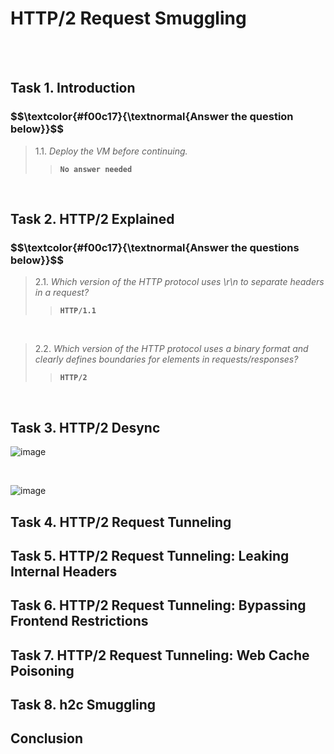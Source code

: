 <h1>HTTP/2 Request Smuggling</h1>

<br>

<br>

<h2>Task 1. Introduction</h2>

<h3 align="left"> $$\textcolor{#f00c17}{\textnormal{Answer the question below}}$$ </h3>

> 1.1. <em>Deploy the VM before continuing.</em><br><a id='1.1'></a>
>> <strong><code>No answer needed</code></strong><br>
<p><br></p>

<h2>Task 2. HTTP/2 Explained</h2>

<h3 align="left"> $$\textcolor{#f00c17}{\textnormal{Answer the questions below}}$$ </h3>

> 2.1. <em>Which version of the HTTP protocol uses \r\n to separate headers in a request?</em><br><a id='2.1'></a>
>> <strong><code>HTTP/1.1</code></strong><br>
<p><br></p>

> 2.2. <em>Which version of the HTTP protocol uses a binary format and clearly defines boundaries for elements in requests/responses?</em><br><a id='2.2'></a>
>> <strong><code>HTTP/2</code></strong><br>
<p><br></p>

<h2>Task 3. HTTP/2 Desync</h2>


![image](https://github.com/user-attachments/assets/708836a0-2554-4570-bf41-d1e7f9ff8f29)

<br>

![image](https://github.com/user-attachments/assets/31a819d4-b137-4573-8341-976004d3ffe6)



<h2>Task 4. HTTP/2 Request Tunneling</h2>

<h2>Task 5. HTTP/2 Request Tunneling: Leaking Internal Headers</h2>

<h2>Task 6. HTTP/2 Request Tunneling: Bypassing Frontend Restrictions</h2>

<h2>Task 7. HTTP/2 Request Tunneling: Web Cache Poisoning</h2>

<h2>Task 8. h2c Smuggling</h2>

<h2>Conclusion</h2>
